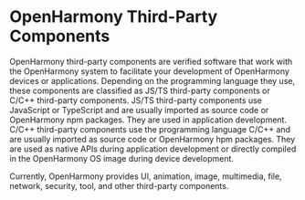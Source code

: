 # OpenHarmony Third-Party Components

OpenHarmony third-party components are verified software that work with the OpenHarmony system to facilitate your development of OpenHarmony devices or applications. Depending on the programming language they use, these components are classified as JS/TS third-party components or C/C++ third-party components. JS/TS third-party components use JavaScript or TypeScript and are usually imported as source code or OpenHarmony npm packages. They are used in application development. C/C++ third-party components use the programming language C/C++ and are usually imported as source code or OpenHarmony hpm packages. They are used as native APIs during application development or directly compiled in the OpenHarmony OS image during device development.

Currently, OpenHarmony provides UI, animation, image, multimedia, file, network, security, tool, and other third-party components.
